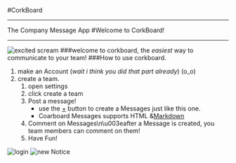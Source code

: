 #CorkBoard
___
The Company Message App
#Welcome to CorkBoard!

___
![excited scream](https://media3.giphy.com/media/7eAvzJ0SBBzHy/source.gif)
###welcome to corkboard, the _easiest_ way to communicate to your team!
###How to use corkboard.
1. make an Account (_wait i think you did that part already_) (o_o)
2. create a team.
    1. open settings
    2. click create a team
    3. Post a message!
        - use the [+](\'/newNotice\') button to create a Messages just like this one.
        - Coarboard Messages supports HTML &[Markdown](https://www.markdowntutorial.com/)
    4. Comment on Messages\n\u003eafter a Message is created, you team members can comment on them!
    5. Have Fun!
    
    
![login]('screenshots/corkboard_login.PNG')
![new Notice]('screenshots/newNotice.PNG')


